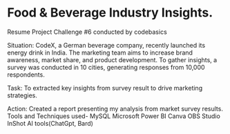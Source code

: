 # Food & Beverage Industry Insights.

Resume Project Challenge #6 conducted by codebasics

Situation:
CodeX, a German beverage company, recently launched its energy drink in India. The marketing team aims to increase brand awareness, market share, and product development. To gather insights, a survey was conducted in 10 cities, generating responses from 10,000 respondents. 

Task:
To extracted key insights from survey result to drive marketing strategies.

Action:
Created a report presenting my analysis from market survey results.
Tools and Techniques used-
MySQL
Microsoft Power BI
Canva
OBS Studio
InShot
AI tools(ChatGpt, Bard)









